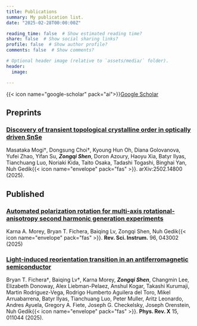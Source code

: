 ```yaml
---
title: Publications
summary: My publication list.
date: "2025-02-28T00:00:00Z"

reading_time: false  # Show estimated reading time?
share: false  # Show social sharing links?
profile: false  # Show author profile?
comments: false  # Show comments?

# Optional header image (relative to `assets/media/` folder).
header:
  image:

---
```

{{< icon name="google-scholar" pack="ai">}}[Google Scholar](https://scholar.google.com/citations?user=kE8tVdkAAAAJ&hl=en)

## Preprints
### [Discovery of transient topological crystalline order in optically driven SnSe](https://arxiv.org/abs/2502.14800)

Masataka Mogi†, Dongsung Choi†, Kyoung Hun Oh, Diana Golovanova, Yufei Zhao, Yifan Su, **_Zongqi Shen_**, Doron Azoury, Haoyu Xia, Batyr Ilyas, Tianchuang Luo, Noriaki Kida, Taito Osaka, Tadashi Togashi, Binghai Yan, Nuh Gedik{{< icon name="envelope" pack="fas" >}}. arXiv:2502.14800 (2025).

## Published

### [Automated polarization rotation for multi-axis rotational-anisotropy second harmonic generation experiments](https://pubs.aip.org/aip/rsi/article/96/4/043002/3342451/Automated-polarization-rotation-for-multi-axis)

Karna A. Morey, Bryan T. Fichera, Baiqing Lv, Zongqi Shen, Nuh Gedik{{< icon name="envelope" pack="fas" >}}. **Rev. Sci. Instrum.** 96, 043002 (2025)
### [Light-induced reorientation transition in an antiferromagnetic semiconductor](https://journals.aps.org/prx/abstract/10.1103/PhysRevX.15.011044)

Bryan T. Fichera†, Baiqing Lv†, Karna Morey, **_Zongqi Shen_**, Changmin Lee, Elizabeth Donoway, Alex Liebman-Pelaez, Anshul Kogar, Takashi Kurumaji, Martin Rodriguez-Vega, Rodrigo Humberto Aguilera del Toro, Mikel Arruabarrena, Batyr Ilyas, Tianchuang Luo, Peter Muller, Aritz Leonardo, Andres Ayuela, Gregory A. Fiete, Joseph G. Checkelsky, Joseph Orenstein, Nuh Gedik{{< icon name="envelope" pack="fas" >}}. **Phys. Rev. X** 15, 011044 (2025).

